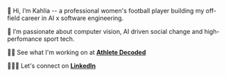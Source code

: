 👋 Hi, I’m Kahlia -- a professional women's football player building my off-field career in AI x software engineering.

🧪 I’m passionate about computer vision, AI driven social change and high-perfomance sport tech.

👩‍💻 See what I'm working on at **[Athlete Decoded](https://athletedecoded.com/)**

🤵🏼‍♀️ Let's connect on **[LinkedIn](https://www.linkedin.com/in/kahliahogg/)**
